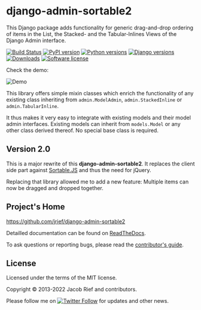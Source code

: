 # django-admin-sortable2

This Django package adds functionality for generic drag-and-drop ordering of items in the List, the Stacked- and the
Tabular-Inlines Views of the Django Admin interface.

[![Build Status](https://github.com/jrief/django-admin-sortable2/actions/workflows/django.yml/badge.svg)](https://github.com/jrief/django-admin-sortable2/actions/workflows/django.yml)
[![PyPI version](https://img.shields.io/pypi/v/django-admin-sortable2.svg)](https://pypi.python.org/pypi/django-admin-sortable2)
[![Python versions](https://img.shields.io/pypi/pyversions/django-admin-sortable2.svg)](https://pypi.python.org/pypi/django-admin-sortable2)
[![Django versions](https://img.shields.io/pypi/djversions/django-admin-sortable2)](https://pypi.python.org/pypi/django-admin-sortable2)
[![Downloads](https://img.shields.io/pypi/dm/django-admin-sortable2.svg)](https://img.shields.io/pypi/dm/django-admin-sortable2.svg)
[![Software license](https://img.shields.io/pypi/l/django-admin-sortable2.svg)](https://github.com/jrief/django-admin-sortable2/blob/master/LICENSE)

Check the demo:

![Demo](https://raw.githubusercontent.com/jrief/django-admin-sortable2/master/docs/source/_static/django-admin-sortable2.gif)

This library offers simple mixin classes which enrich the functionality of any existing class inheriting from
`admin.ModelAdmin`, `admin.StackedInline` or `admin.TabularInline`.

It thus makes it very easy to integrate with existing models and their model admin interfaces. Existing models can
inherit from `models.Model` or any other class derived thereof. No special base class is required.


## Version 2.0

This is a major rewrite of this **django-admin-sortable2**. It replaces the client side part against
[Sortable.JS](https://sortablejs.github.io/Sortable/) and thus the need for jQuery.

Replacing that library allowed me to add a new feature: Multiple items can now be dragged and dropped together.


## Project's Home

https://github.com/jrief/django-admin-sortable2

Detailled documentation can be found on [ReadTheDocs](https://django-admin-sortable2.readthedocs.org/en/latest/).

To ask questions or reporting bugs, please read the [contributor's guide](https://django-admin-sortable2.readthedocs.io/en/latest/contributing.html).


## License

Licensed under the terms of the MIT license.

Copyright &copy; 2013-2022 Jacob Rief and contributors.

Please follow me on
[![Twitter Follow](https://img.shields.io/twitter/follow/jacobrief.svg?style=social&label=Jacob+Rief)](https://twitter.com/jacobrief)
for updates and other news.
